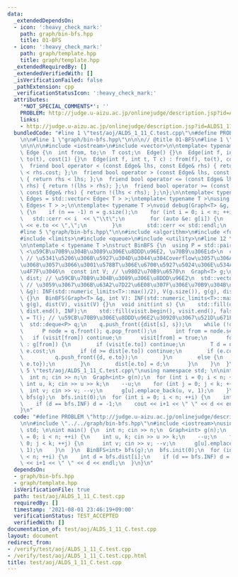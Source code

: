 ```yaml
---
data:
  _extendedDependsOn:
  - icon: ':heavy_check_mark:'
    path: graph/bin-bfs.hpp
    title: 01-BFS
  - icon: ':heavy_check_mark:'
    path: graph/template.hpp
    title: graph/template.hpp
  _extendedRequiredBy: []
  _extendedVerifiedWith: []
  _isVerificationFailed: false
  _pathExtension: cpp
  _verificationStatusIcon: ':heavy_check_mark:'
  attributes:
    '*NOT_SPECIAL_COMMENTS*': ''
    PROBLEM: http://judge.u-aizu.ac.jp/onlinejudge/description.jsp?id=ALDS1_11_C
    links:
    - http://judge.u-aizu.ac.jp/onlinejudge/description.jsp?id=ALDS1_11_C
  bundledCode: "#line 1 \"test/aoj/ALDS_1_11_C.test.cpp\"\n#define PROBLEM \"http://judge.u-aizu.ac.jp/onlinejudge/description.jsp?id=ALDS1_11_C\"\
    \n\n#line 1 \"graph/bin-bfs.hpp\"\n\n\n// @title 01-BFS\n#line 1 \"graph/template.hpp\"\
    \n\n\n\n#include <iostream>\n#include <vector>\n\ntemplate< typename T >\nstruct\
    \ Edge {\n  int from, to;\n  T cost;\n  Edge() {}\n  Edge(int f, int t) : from(f),\
    \ to(t), cost(1) {}\n  Edge(int f, int t, T c) : from(f), to(t), cost(c) {}\n\
    \  friend bool operator < (const Edge& lhs, const Edge& rhs) { return lhs.cost\
    \ < rhs.cost; };\n  friend bool operator > (const Edge& lhs, const Edge& rhs)\
    \ { return rhs < lhs; };\n  friend bool operator <= (const Edge& lhs, const Edge&\
    \ rhs) { return !(lhs > rhs); };\n  friend bool operator >= (const Edge& lhs,\
    \ const Edge& rhs) { return !(lhs < rhs); };\n};\n\ntemplate< typename T >\nusing\
    \ Edges = std::vector< Edge< T > >;\ntemplate< typename T >\nusing Graph = std::vector<\
    \ Edges< T > >;\n\ntemplate< typename T >\nvoid debug(Graph<T> &g, int n = -1)\
    \ {\n    if (n == -1) n = g.size();\n    for (int i = 0; i < n; ++i) {\n     \
    \   std::cerr << i  << \"\\t\";\n        for (auto &e: g[i]) {\n            std::cerr\
    \ << e.to << \",\";\n        }\n        std::cerr << std::endl;\n    }\n}\n\n\n\
    #line 5 \"graph/bin-bfs.hpp\"\n\n#include <algorithm>\n#include <functional>\n\
    #include <limits>\n#include <queue>\n#include <utility>\n#line 12 \"graph/bin-bfs.hpp\"\
    \n\ntemplate < typename T >\nstruct BinBFS {\n  using P = std::pair<T, int>; //\
    \ <\u59CB\u70B9\u304B\u3089\u306E\u8DDD\u96E2, \u70B9\u306Eid>\n  const T INF;\
    \ // \u5341\u5206\u306B\u5927\u304D\u3044\u304Coverflow\u3057\u306A\u3044\u5024\
    \u3068\u3057\u3066\u3001\u578BT\u306E\u6700\u5927\u5024\u306E\u534A\u5206\u3092\
    \u4F7F\u3046\n  const int V; // \u9802\u70B9\u6570\n  Graph<T> g;\n  std::vector<T>\
    \ dist; // \u59CB\u70B9\u304B\u3089\u306E\u8DDD\u96E2\n  std::vector<bool> visit;\
    \ // \u3059\u3067\u306B\u63A2\u7D22\u6E08\u307F\u306E\u70B9\u304B\n  BinBFS(Graph<T>\
    \ &g): INF(std::numeric_limits<T>::max()/2), V(g.size()), g(g), dist(V), visit(V)\
    \ {}\n  BinBFS(Graph<T> &g, int V): INF(std::numeric_limits<T>::max()/2), V(V),\
    \ g(g), dist(V), visit(V) {}\n  void init(int s) {\n    std::fill(dist.begin(),\
    \ dist.end(), INF);\n    std::fill(visit.begin(), visit.end(), false);\n    dist[s]\
    \ = T(); // \u59CB\u70B9\u306E\u8DDD\u96E2\u30920\u3067\u521D\u671F\u5316\n  \
    \  std::deque<P> q;\n    q.push_front({dist[s], s});\n    while (!q.empty()) {\n\
    \      P node = q.front(); q.pop_front();\n      int from = node.second;\n   \
    \   if (visit[from]) continue;\n      visit[from] = true;\n      for (auto &e\
    \ : g[from]) {\n        if (visit[e.to]) continue;\n        T d = node.first +\
    \ e.cost;\n        if (d >= dist[e.to]) continue;\n        if (e.cost == 0) {\n\
    \          q.push_front({d, e.to});\n        }\n        else {\n          q.push_back({d,\
    \ e.to});\n        }\n        dist[e.to] = d;\n      }\n    }\n  }\n};\n\n\n#line\
    \ 5 \"test/aoj/ALDS_1_11_C.test.cpp\"\nusing namespace std; \n\nint main() {\n\
    \  int n; cin >> n;\n  Graph<int> g(n);\n  for (int i = 0; i < n; ++i) {\n   \
    \ int u, k; cin >> u >> k;\n    --u;\n    for (int j = 0; j < k; ++j) {\n    \
    \  int v; cin >> v; --v;\n      g[u].emplace_back(u, v, 1);\n    }\n  }\n  BinBFS<int>\
    \ bfs(g);\n  bfs.init(0);\n  for (int i = 0; i < n; ++i) {\n    int d = bfs.dist[i];\n\
    \    if (d == bfs.INF) d = -1;\n    cout << i+1 << \" \" << d << endl;\n  }\n\
    }\n"
  code: "#define PROBLEM \"http://judge.u-aizu.ac.jp/onlinejudge/description.jsp?id=ALDS1_11_C\"\
    \n\n#include \"../../graph/bin-bfs.hpp\"\n#include <iostream>\nusing namespace\
    \ std; \n\nint main() {\n  int n; cin >> n;\n  Graph<int> g(n);\n  for (int i\
    \ = 0; i < n; ++i) {\n    int u, k; cin >> u >> k;\n    --u;\n    for (int j =\
    \ 0; j < k; ++j) {\n      int v; cin >> v; --v;\n      g[u].emplace_back(u, v,\
    \ 1);\n    }\n  }\n  BinBFS<int> bfs(g);\n  bfs.init(0);\n  for (int i = 0; i\
    \ < n; ++i) {\n    int d = bfs.dist[i];\n    if (d == bfs.INF) d = -1;\n    cout\
    \ << i+1 << \" \" << d << endl;\n  }\n}\n"
  dependsOn:
  - graph/bin-bfs.hpp
  - graph/template.hpp
  isVerificationFile: true
  path: test/aoj/ALDS_1_11_C.test.cpp
  requiredBy: []
  timestamp: '2021-08-01 23:46:19+09:00'
  verificationStatus: TEST_ACCEPTED
  verifiedWith: []
documentation_of: test/aoj/ALDS_1_11_C.test.cpp
layout: document
redirect_from:
- /verify/test/aoj/ALDS_1_11_C.test.cpp
- /verify/test/aoj/ALDS_1_11_C.test.cpp.html
title: test/aoj/ALDS_1_11_C.test.cpp
---
```

